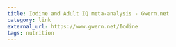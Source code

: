 ```yaml
---
title: Iodine and Adult IQ meta-analysis - Gwern.net
category: link
external_url: https://www.gwern.net/Iodine
tags: nutrition
---
```

